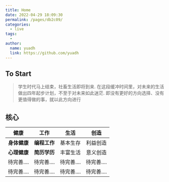 ```yaml
---
title: Home
date: 2022-04-29 18:09:30
permalink: /pages/db2c09/
categories:
  - live
tags:
  -
author:
  name: yuadh
  link: https://github.com/yuadh
---
```


## To Start

> 学生时代马上结束，社畜生活即将到来. 在这段缓冲时间里，对未来的生活做出四年起步计划，不至于对未来如此迷茫. 即没有更好的方向选择、没有更值得做的事，就以此方向进行

## 核心

|   **健康**   |     工作     |    生活    |    创造    |
| :----------: | :----------: | :--------: | :--------: |
| **身体健康** | **编程工作** |  基本生存  |  利益创造  |
| **心理健康** | **简历学历** |  丰富生活  |  意义创造  |
|  待完善....  |  待完善....  | 待完善.... | 待完善.... |
|  待完善....  |  待完善....  | 待完善.... | 待完善.... |

- 健康：所谓身体身心健康是革命的本钱，是一切生命活动的基础
- 工作：不止是为了获取生存的物质基础，也是人的精神层面需求
- 生活：活着的每一天都是生活，丰富自己的生活才能活的更爽捏
- 创造：普通人和高手间的不同在于创造，是一种更高层次的追求

以上是我对普通人所有活动归纳总结的四个点，几乎能概况人生所有活动. 在四年起步计划中. 我划分了两段时间，分别对其中的侧重点进行起步阶段的学习探索. 现阶段请先专注于 `front-two-year`

> 虽然是四点，但是每项都是有相互之间的联系 . 不能弃之不顾、需要串联发力 .

## Front-two-year

**`v1.0.0`** : 2022/04/30 第一版本框架、总体完成，待补充完善 . 

**`v1.1.0`** : 2022/05/21 第二版本，对词描述的优化 . 对日常计划重新规划确保能积累到每一天 .

**`V2.0.1`** : 2022/07/01 第三版，考虑到实施可行性结合滴答清单的重新调整版本，下一版即是结束.

## Aim

### 总体目标

|   健康   |   工作   |
| :------: | :------: |
| 身体健康 | 编程工作 |
| 心理健康 | 简历学历 |

四年起步计划中，两年升本时间为第一时间段，侧重点为以上两个方面

🔲 毕业前能完成一次超过`4公里`的跑步，保持经常性的运动习惯

🔲 和大部分人和谐友善相处，意识训练控制七宗罪对自身的堕落

🔲 实习能找一份专业相关的工作，目前方向决定为编程工作方向

🔲 学习专业基础知识、完成毕业设计，最好拿到学位证各证毕业

### 阶段目标

1. ~~past time (09 月 03 日 - 06 月 30 日 共 295 天)~~
2. 基础学习 

3. 项目学习
4. 实习阶段

根据阶段具体情况调整，现已将阶段目标移植滴答清单

## Task

> 量积任务——量的积累是引起质的变化的必要条件
>
> 如果此部分完成的情况较差，这整个项目的其它部分都是空谈大话

| count  |  aim   |
| :----: | :----: |
|  `0`   |  `4`   |
|  `00`  |  `40`  |
| `000`  | `400`  |
| `0000` | `4000` |

> 现已将以下两部分单独分离出各自的项目模块

### 任务模块

|    日常任务     |     阶段任务     |
| :-------------: | :--------------: |
| [days(日报)]()  | [times(阶段)]()  |
| [weeks(周报)]() | [states(总结)]() |

**说明** : 根据滴答清单完成

### 问题模块

[问题模块]()

对 任务模块 的问题集的记录

## Time

### 阶段时间

![home](./home.png)

### 每日时间

遵循 `4-8-12` 原则，但是是弹性时间的没有强制要求

`4` - 基本生存时间

|  start  |   end   | disc |
| :-----: | :-----: | :--: |
| `07:00` | `08:00` | 早餐 |
| `12:00` | `13:00` | 中餐 |
| `18:00` | `19:00` | 晚餐 |
| `21:00` | `22:00` | 洗漱 |

`8` - 另一个世界

|  start  |   end   | disc |
| :-----: | :-----: | :--: |
| `00:00` | `07:00` | main |
| `13:00` | `14:00` | aux  |

`12` - 可分配时间

|  start  |   end   | disc |
| :-----: | :-----: | :--: |
| `08:00` | `12:00` | main |
| `14:00` | `18:00` | main |
| `19:00` | `21:00` | main |
| `22:00` | `12:00` | main |

## Vision

### 回顾以往

> 回顾以往阶段的状态情况

#### 行动指南

|        item        |
| :----------------: |
|  事情要一件一件做  |
| 要做的事情不要犹豫 |
|   做事三思而后行   |
|        ...         |

#### 学习方式

|   阶段   | 描述 |
| :------: | :--: |
| 统筹预习 |      |
| 系统学习 |      |
| 实践练习 |      |
| 回顾复习 |      |

#### 作品过程

|   阶段   | 描述 |
| :------: | :--: |
| 复制阶段 |      |
| 修改阶段 |      |
| 模仿阶段 |      |
| 创新阶段 |      |

### 展望未来

> 展望一下未来的状态情况

#### 简历准备

|   item   | aim |
| :------: | :-: |
| 专业技能 |     |
| 项目经验 |     |
| 开源运营 |     |
| 个人简历 |     |

#### 职业方向

|   方向   | 描述 |
| :------: | :--: |
| 打工方向 |      |
| 自由职业 |      |
| 创业方向 |      |
| 其它方向 |      |

#### 技能躯干

| 技能 | item |
| :--: | :--: |
| 编程 |      |
| 剪辑 |      |
| 运营 |      |
| 其它 |      |

## Back-two-year

待完善....

<style>

table{

  width:100%;
  height:100%;
}

</style>
